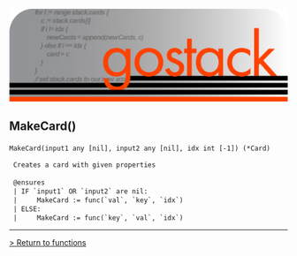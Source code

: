 ![Banner](../../images/gostack_SmallerTransparent.png)

 <h2>MakeCard()</h2>

 `MakeCard(input1 any [nil], input2 any [nil], idx int [-1]) (*Card)`

```
 Creates a card with given properties
 
 @ensures
 | IF `input1` OR `input2` are nil:
 |     MakeCard := func(`val`, `key`, `idx`)
 | ELSE:
 |     MakeCard := func(`key`, `val`, `idx`)
```

---

 [> Return to functions](../functionsAPI.md)